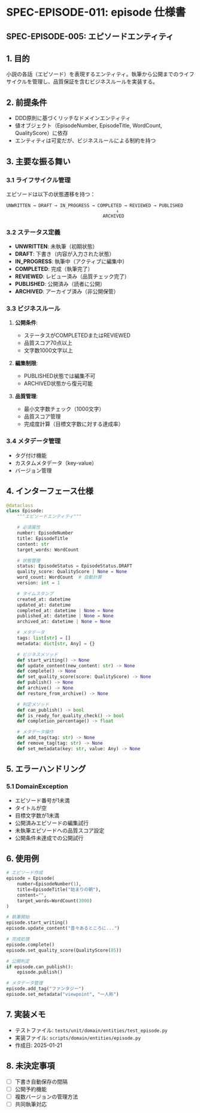 # SPEC-EPISODE-011: episode 仕様書

## SPEC-EPISODE-005: エピソードエンティティ


## 1. 目的
小説の各話（エピソード）を表現するエンティティ。執筆から公開までのライフサイクルを管理し、品質保証を含むビジネスルールを実装する。

## 2. 前提条件
- DDD原則に基づくリッチなドメインエンティティ
- 値オブジェクト（EpisodeNumber, EpisodeTitle, WordCount, QualityScore）に依存
- エンティティは可変だが、ビジネスルールによる制約を持つ

## 3. 主要な振る舞い

### 3.1 ライフサイクル管理
エピソードは以下の状態遷移を持つ：

```
UNWRITTEN → DRAFT → IN_PROGRESS → COMPLETED → REVIEWED → PUBLISHED
                                         ↓
                                    ARCHIVED
```

### 3.2 ステータス定義
- **UNWRITTEN**: 未執筆（初期状態）
- **DRAFT**: 下書き（内容が入力された状態）
- **IN_PROGRESS**: 執筆中（アクティブに編集中）
- **COMPLETED**: 完成（執筆完了）
- **REVIEWED**: レビュー済み（品質チェック完了）
- **PUBLISHED**: 公開済み（読者に公開）
- **ARCHIVED**: アーカイブ済み（非公開保管）

### 3.3 ビジネスルール
1. **公開条件**:
   - ステータスがCOMPLETEDまたはREVIEWED
   - 品質スコア70点以上
   - 文字数1000文字以上

2. **編集制限**:
   - PUBLISHED状態では編集不可
   - ARCHIVED状態から復元可能

3. **品質管理**:
   - 最小文字数チェック（1000文字）
   - 品質スコア管理
   - 完成度計算（目標文字数に対する達成率）

### 3.4 メタデータ管理
- タグ付け機能
- カスタムメタデータ（key-value）
- バージョン管理

## 4. インターフェース仕様

```python
@dataclass
class Episode:
    """エピソードエンティティ"""

    # 必須属性
    number: EpisodeNumber
    title: EpisodeTitle
    content: str
    target_words: WordCount

    # 状態管理
    status: EpisodeStatus = EpisodeStatus.DRAFT
    quality_score: QualityScore | None = None
    word_count: WordCount  # 自動計算
    version: int = 1

    # タイムスタンプ
    created_at: datetime
    updated_at: datetime
    completed_at: datetime | None = None
    published_at: datetime | None = None
    archived_at: datetime | None = None

    # メタデータ
    tags: list[str] = []
    metadata: dict[str, Any] = {}

    # ビジネスメソッド
    def start_writing() -> None
    def update_content(new_content: str) -> None
    def complete() -> None
    def set_quality_score(score: QualityScore) -> None
    def publish() -> None
    def archive() -> None
    def restore_from_archive() -> None

    # 判定メソッド
    def can_publish() -> bool
    def is_ready_for_quality_check() -> bool
    def completion_percentage() -> float

    # メタデータ操作
    def add_tag(tag: str) -> None
    def remove_tag(tag: str) -> None
    def set_metadata(key: str, value: Any) -> None
```

## 5. エラーハンドリング

### 5.1 DomainException
- エピソード番号が1未満
- タイトルが空
- 目標文字数が1未満
- 公開済みエピソードの編集試行
- 未執筆エピソードへの品質スコア設定
- 公開条件未達成での公開試行

## 6. 使用例

```python
# エピソード作成
episode = Episode(
    number=EpisodeNumber(1),
    title=EpisodeTitle("始まりの朝"),
    content="",
    target_words=WordCount(3000)
)

# 執筆開始
episode.start_writing()
episode.update_content("昔々あるところに...")

# 完成処理
episode.complete()
episode.set_quality_score(QualityScore(85))

# 公開判定
if episode.can_publish():
    episode.publish()

# メタデータ管理
episode.add_tag("ファンタジー")
episode.set_metadata("viewpoint", "一人称")
```

## 7. 実装メモ
- テストファイル: `tests/unit/domain/entities/test_episode.py`
- 実装ファイル: `scripts/domain/entities/episode.py`
- 作成日: 2025-01-21

## 8. 未決定事項
- [ ] 下書き自動保存の間隔
- [ ] 公開予約機能
- [ ] 複数バージョンの管理方法
- [ ] 共同執筆対応
